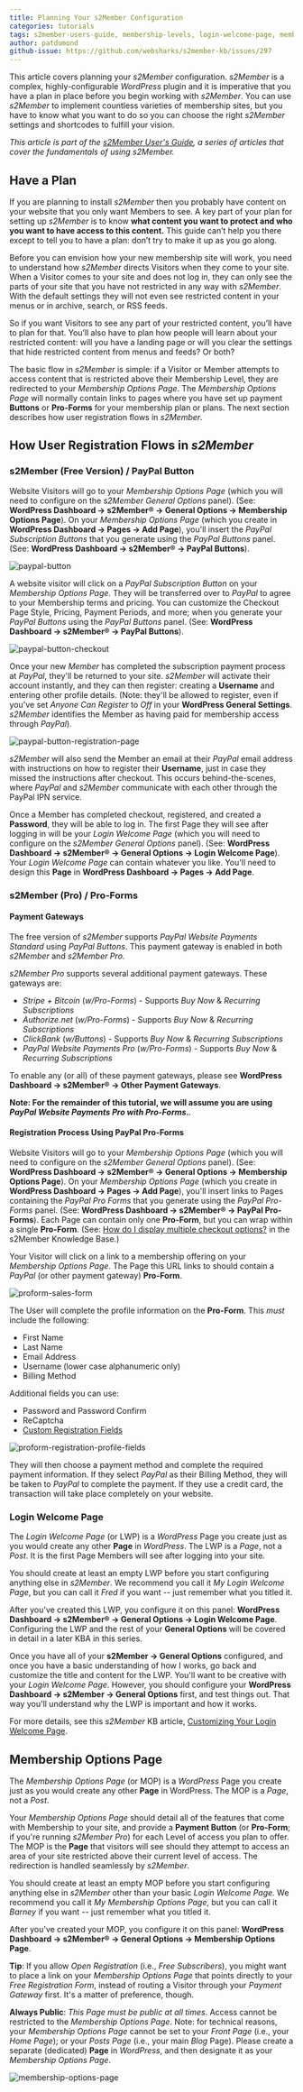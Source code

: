 ```yaml
---
title: Planning Your s2Member Configuration
categories: tutorials
tags: s2member-users-guide, membership-levels, login-welcome-page, membership-options-page, restriction-options, pro-forms, login-registration
author: patdumond
github-issue: https://github.com/websharks/s2member-kb/issues/297
---
```


This article covers planning your _s2Member_ configuration. _s2Member_ is a complex, highly-configurable _WordPress_ plugin and it is imperative that you have a plan in place before you begin working with _s2Member_. You can use _s2Member_ to implement countless varieties of membership sites, but you have to know what you want to do so you can choose the right _s2Member_ settings and shortcodes to fulfill your vision.

*This article is part of the [s2Member User's Guide](http://s2member.com/kb/kb-tag/s2member-users-guide/), a series of articles that cover the fundamentals of using s2Member.*

## Have a Plan

If you are planning to install _s2Member_ then you probably have content on your website that you only want Members to see. A key part of your plan for setting up *s2Member* is to know **what content you want to protect and who you want to have access to this content.** This guide can’t help you there except to tell you to have a plan: don’t try to make it up as you go along.

Before you can envision how your new membership site will work, you need to understand how _s2Member_ directs Visitors when they come to your site. When a Visitor comes to your site and does not log in, they can only see the parts of your site that you have not restricted in any way with _s2Member_. With the default settings they will not even see restricted content in your menus or in archive, search, or RSS feeds.

So if you want Visitors to see any part of your restricted content, you’ll have to plan for that. You’ll also have to plan how people will learn about your restricted content: will you have a landing page or will you clear the settings that hide restricted content from menus and feeds? Or both?

The basic flow in _s2Member_ is simple: if a Visitor or Member attempts to access content that is restricted above their Membership Level, they are redirected to your _Membership Options Page_. The _Membership Options Page_ will normally contain links to pages where you have set up payment **Buttons** or **Pro-Forms** for your membership plan or plans. The next section describes how user registration flows in _s2Member_.

## How User Registration Flows in _s2Member_

### s2Member (Free Version) / PayPal Button

Website Visitors will go to your _Membership Options Page_ (which you will need to configure on the _s2Member General Options_ panel). (See: **WordPress Dashboard → s2Member® → General Options → Membership Options Page**). On your _Membership Options Page_ (which you create in **WordPress Dashboard → Pages → Add Page**), you'll insert the _PayPal Subscription Buttons_ that you generate using the _PayPal Buttons_ panel. (See: **WordPress Dashboard → s2Member® → PayPal Buttons**).

![paypal-button](https://cloud.githubusercontent.com/assets/9320495/14330430/8ad5f3be-fc0e-11e5-8916-f35deea72bc0.jpg)

A website visitor will click on a _PayPal Subscription Button_ on your _Membership Options Page_. They will be transferred over to _PayPal_ to agree to your Membership terms and pricing. You can customize the Checkout Page Style, Pricing, Payment Periods, and more; when you generate your _PayPal Buttons_ using the _PayPal Buttons_ panel. (See: **WordPress Dashboard → s2Member® → PayPal Buttons**).

![paypal-button-checkout](https://cloud.githubusercontent.com/assets/9320495/14330442/94542dfc-fc0e-11e5-85fe-6225653d0613.jpg)

Once your new _Member_ has completed the subscription payment process at _PayPal_, they'll be returned to your site. _s2Member_ will activate their account instantly, and they can then register: creating a **Username** and entering other profile details. (Note: they'll be allowed to register, even if you've set _Anyone Can Register_ to *Off* in your **WordPress General Settings**. _s2Member_ identifies the Member as having paid for membership access through _PayPal_).

![paypal-button-registration-page](https://cloud.githubusercontent.com/assets/9320495/14330453/9c95c020-fc0e-11e5-921a-08fa2992dddb.jpg)

_s2Member_ will also send the Member an email at their _PayPal_ email address with instructions on how to register their **Username**, just in case they missed the instructions after checkout. This occurs behind-the-scenes, where _PayPal_  and  _s2Member_  communicate with each other through the PayPal IPN service.

Once a Member has completed checkout, registered, and created a **Password**, they will be able to log in. The first Page they will see after logging in will be your _Login Welcome Page_ (which you will need to configure on the _s2Member General Options_ panel). (See: **WordPress Dashboard → s2Member® → General Options → Login Welcome Page**). Your _Login Welcome Page_ can contain whatever you like. You'll need to design this **Page** in **WordPress Dashboard → Pages → Add Page**.

### s2Member (Pro) / Pro-Forms

#### Payment Gateways

The free version of _s2Member_ supports _PayPal Website Payments Standard_ using _PayPal Buttons_. This payment gateway is enabled in both _s2Member_ and _s2Member Pro_.

_s2Member Pro_ supports several additional payment gateways. These gateways are:

- _Stripe + Bitcoin_ (_w/Pro-Forms_) - Supports _Buy Now_ & _Recurring Subscriptions_ 
- _Authorize.net_ (_w/Pro-Forms_) - Supports _Buy Now_ & _Recurring Subscriptions_
- _ClickBank_ (_w/Buttons_) - Supports _Buy Now_ & _Recurring Subscriptions_ 
- _PayPal Website Payments Pro_ (_w/Pro-Forms_) - Supports _Buy Now_ & _Recurring Subscriptions_

To enable any (or all) of these payment gateways, please see **WordPress Dashboard → s2Member® → Other Payment Gateways**.

**Note: For the remainder of this tutorial, we will assume you are using  _PayPal Website Payments Pro with Pro-Forms_.**.

#### Registration Process Using PayPal Pro-Forms

Website Visitors will go to your _Membership Options Page_ (which you will need to configure on the _s2Member General Options_ panel). (See: **WordPress Dashboard → s2Member® → General Options → Membership Options Page**). On your _Membership Options Page_ (which you create in **WordPress Dashboard → Pages → Add Page**), you'll insert links to Pages containing the _PayPal Pro Forms_ that you generate using the _PayPal Pro-Forms_ panel. (See: **WordPress Dashboard → s2Member® → PayPal Pro-Forms**). Each Page can contain only one **Pro-Form**, but you can wrap within a single **Pro-Form**. (See: [How do I display multiple checkout options?](http://s2member.com/kb-article/how-do-i-display-multiple-checkout-options) in the s2Member Knowledge Base.)

Your Visitor will click on a link to a membership offering on your _Membership Options Page_. The Page this URL links to should contain a _PayPal_ (or other payment gateway)  **Pro-Form**.

![proform-sales-form](https://cloud.githubusercontent.com/assets/9320495/14330463/a75f1f06-fc0e-11e5-94b2-f6ab54037a97.jpg)

The User will complete the profile information on the **Pro-Form**. This _must_ include the following:

- First Name
- Last Name 
- Email Address 
- Username (lower case alphanumeric only) 
- Billing Method

Additional fields you can use:

- Password and Password Confirm 
- ReCaptcha 
- [Custom Registration Fields](http://s2member.com/kb-article/can-i-create-custom-registration-andor-user-profile-fields-some-required-some-not)

![proform-registration-profile-fields](https://cloud.githubusercontent.com/assets/9320495/14330469/afa6fc74-fc0e-11e5-8b65-e05e8358221e.jpg)

They will then choose a payment method and complete the required payment information. If they select _PayPal_ as their Billing Method, they will be taken to _PayPal_ to complete the payment. If they use a credit card, the transaction will take place completely on your website.

### Login Welcome Page

The _Login Welcome Page_ (or LWP) is a _WordPress_ Page you create just as you would create any other **Page** in _WordPress_. The LWP is a _Page_, not a _Post_. It is the first Page Members will see after logging into your site.

You should create at least an empty LWP before you start configuring anything else in _s2Member_. We recommend you call it _My Login Welcome Page_, but you can call it _Fred_ if you want -- just remember what you titled it.

After you've created this LWP, you configure it on this panel: **WordPress Dashboard → s2Member® → General Options → Login Welcome Page**. Configuring the LWP and the rest of your **General Options** will be covered in detail in a later KBA in this series.

Once you have all of your **s2Member → General Options** configured, and once you have a basic understanding of how I works, go back and customize the title and content for the LWP. You'll want to be creative with your _Login Welcome Page_. However, you should configure your **WordPress Dashboard → s2Member → General Options** first, and test things out. That way you'll understand why the LWP is important and how it works.

For more details, see this _s2Member_ KB article, [Customizing Your Login Welcome Page](http://s2member.com/kb-article/customizing-your-login-welcome-page).

## Membership Options Page

The _Membership Options Page_ (or MOP) is a _WordPress_ Page you create just as you would create any other **Page** in WordPress. The MOP is a _Page_, not a _Post_.

Your _Membership Options Page_ should detail all of the features that come with Membership to your site, and provide a **Payment Button** (or **Pro-Form**; if you're running _s2Member Pro_) for each Level of access you plan to offer. The MOP is the **Page** that visitors will see should they attempt to access an area of your site restricted above their current level of access. The redirection is handled seamlessly by _s2Member_.

You should create at least an empty MOP before you start configuring anything else in _s2Member_ other than your basic _Login Welcome Page_. We recommend you call it _My Membership Options Page_, but you can call it _Barney_ if you want -- just remember what you titled it.

After you've created your MOP, you configure it on this panel: **WordPress Dashboard → s2Member® → General Options → Membership Options Page**.

**Tip**: If you allow _Open Registration_ (i.e., _Free Subscribers_), you might want to place a link on your _Membership Options Page_ that points directly to your _Free Registration Form_, instead of routing a Visitor through your _Payment Gateway_  first. It's a matter of preference, though.

**Always Public**: _This Page must be public at all times_. Access cannot be restricted to the _Membership Options Page_. Note: for technical reasons, your _Membership Options Page_ cannot be set to your _Front Page_ (i.e., your _Home Page_); or your _Posts Page_ (i.e., your main _Blog_ Page). Please create a separate (dedicated) **Page** in _WordPress_, and then designate it as your _Membership Options Page_.

![membership-options-page](https://cloud.githubusercontent.com/assets/9320495/14330479/bd87ef74-fc0e-11e5-997a-25e3da4ffbbb.jpg)
